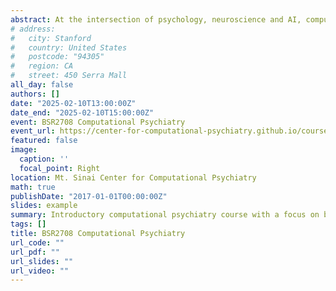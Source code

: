 ```yaml
---
abstract: At the intersection of psychology, neuroscience and AI, computational models are aimed at understanding the mechanisms underlying cognitive processes that drive behavior, and how these processes are altered in neuropsychiatric disorders. In this course, we discuss some of the goals, foundational ideas, and technical concepts behind computational modeling. We will survey several modeling approaches, including Bayesian inference, reinforcement learning and neural modeling. And we will get hands on experience with building and fitting models to data from different modalities.
# address:
#   city: Stanford
#   country: United States
#   postcode: "94305"
#   region: CA
#   street: 450 Serra Mall
all_day: false
authors: []
date: "2025-02-10T13:00:00Z"
date_end: "2025-02-10T15:00:00Z"
event: BSR2708 Computational Psychiatry
event_url: https://center-for-computational-psychiatry.github.io/course_fcp/
featured: false
image:
  caption: ''
  focal_point: Right
location: Mt. Sinai Center for Computational Psychiatry
math: true
publishDate: "2017-01-01T00:00:00Z"
slides: example
summary: Introductory computational psychiatry course with a focus on behavioral modeling.
tags: []
title: BSR2708 Computational Psychiatry
url_code: ""
url_pdf: ""
url_slides: ""
url_video: ""
---
```


<!-- {{% callout note %}}
Click on the **Slides** button above to view the built-in slides feature.
{{% /callout %}}

Slides can be added in a few ways:

- **Create** slides using Wowchmey's [*Slides*](https://wowchemy.com/docs/managing-content/#create-slides) feature and link using `slides` parameter in the front matter of the talk file
- **Upload** an existing slide deck to `static/` and link using `url_slides` parameter in the front matter of the talk file
- **Embed** your slides (e.g. Google Slides) or presentation video on this page using [shortcodes](https://wowchemy.com/docs/writing-markdown-latex/).

Further talk details can easily be added to this page using *Markdown* and $\rm \LaTeX$ math code. -->
